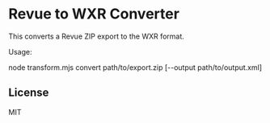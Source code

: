 # Revue to WXR Converter

This converts a Revue ZIP export to the WXR format.

Usage:

node transform.mjs convert path/to/export.zip [--output path/to/output.xml]

## License
MIT
